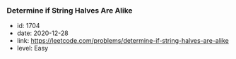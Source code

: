 ### Determine if String Halves Are Alike

* id: 1704
* date: 2020-12-28
* link: https://leetcode.com/problems/determine-if-string-halves-are-alike
* level: Easy
